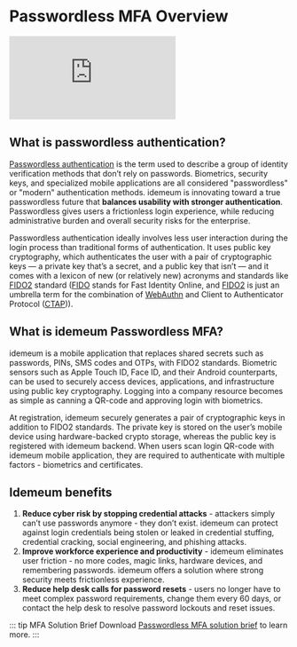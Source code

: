 # Passwordless MFA Overview

<div class='embed-container'><iframe src='https://www.youtube.com/embed/3JZDMJB1_JQ' frameborder='0' allowfullscreen></iframe></div>

## What is passwordless authentication?

[Passwordless authentication](https://en.wikipedia.org/wiki/Passwordless_authentication) is the term used to describe a group of identity verification methods that don’t rely on passwords. Biometrics, security keys, and specialized mobile applications are all considered "passwordless" or "modern" authentication methods. idemeum is innovating toward a true passwordless future that **balances usability with stronger authentication**. Passwordless gives users a frictionless login experience, while reducing administrative burden and overall security risks for the enterprise.

Passwordless authentication ideally involves less user interaction during the login process than traditional forms of authentication. It uses public key cryptography, which authenticates the user with a pair of cryptographic keys — a private key that’s a secret, and a public key that isn’t — and it comes with a lexicon of new (or relatively new) acronyms and standards like [FIDO2](https://fidoalliance.org/fido2/) standard ([FIDO](https://fidoalliance.org/) stands for Fast Identity Online, and [FIDO2](https://fidoalliance.org/fido2/) is just an umbrella term for the combination of [WebAuthn](https://fidoalliance.org/fido2-2/fido2-web-authentication-webauthn/) and Client to Authenticator Protocol ([CTAP](https://fidoalliance.org/specs/fido-v2.0-id-20180227/fido-client-to-authenticator-protocol-v2.0-id-20180227.html))).

## What is idemeum Passwordless MFA?

idemeum is a mobile application that replaces shared secrets such as passwords, PINs, SMS codes and OTPs, with FIDO2 standards. Biometric sensors such as Apple Touch ID, Face ID, and their Android counterparts, can be used to securely access devices, applications, and infrastructure using public key cryptography. Logging into a company resource becomes as simple as canning a QR-code and approving login with biometrics.

At registration, idemeum securely generates a pair of cryptographic keys in addition to FIDO2 standards. The private key is stored on the user’s mobile device using hardware-backed crypto storage, whereas the public key is registered with idemeum backend. When users scan login QR-code with idemeum mobile application, they are required to authenticate with multiple factors - biometrics and certificates.

## Idemeum benefits

1. **Reduce cyber risk by stopping credential attacks** - attackers simply can’t use passwords anymore - they don’t exist. idemeum can protect against login credentials being stolen or leaked in credential stuffing, credential cracking, social engineering, and phishing attacks.
2. **Improve workforce experience and productivity** - idemeum eliminates user friction - no more codes, magic links, hardware devices, and remembering passwords. idemeum offers a solution where strong security meets frictionless experience.
3. **Reduce help desk calls for password resets** - users no longer have to meet complex password requirements, change them every 60 days, or contact the help desk to resolve password lockouts and reset issues.

::: tip MFA Solution Brief
Download [Passwordless MFA solution brief](https://idemeum.com/portfolio/passwordless-mfa-solution-brief/) to learn more.
:::
